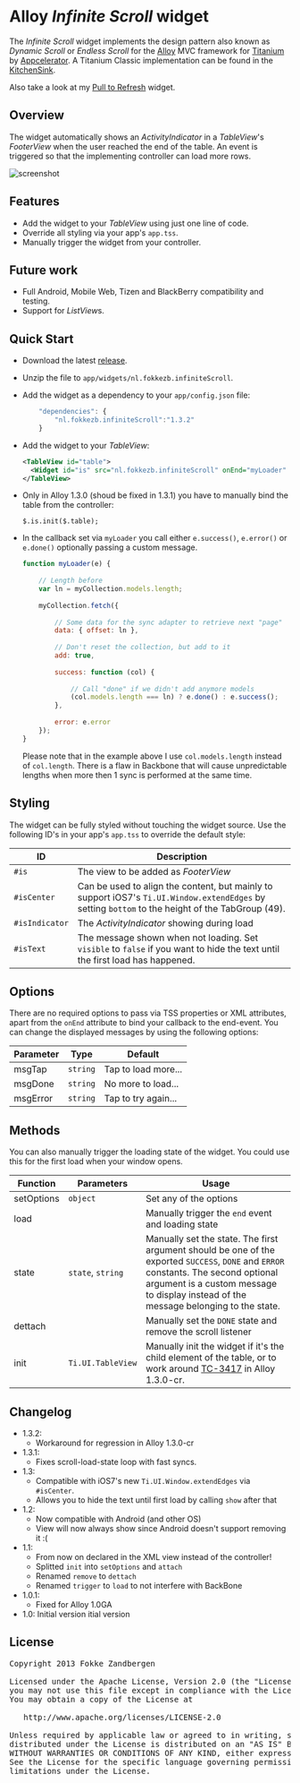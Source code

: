 # Alloy *Infinite Scroll* widget
The *Infinite Scroll* widget implements the design pattern also known as *Dynamic Scroll* or *Endless Scroll* for the [Alloy](http://docs.appcelerator.com/titanium/latest/#!/guide/Alloy_Quick_Start) MVC framework for [Titanium](http://www.appcelerator.com/platform) by [Appcelerator](http://www.appcelerator.com). A Titanium Classic implementation can be found in the [KitchenSink](https://github.com/appcelerator/KitchenSink/blob/master/Resources/ui/handheld/ios/baseui/table_view_dynamic_scroll.js).

Also take a look at my [Pull to Refresh](https://github.com/FokkeZB/nl.fokkezb.pullToRefresh) widget.

## Overview
The widget automatically shows an *ActivityIndicator* in a *TableView*'s *FooterView* when the user reached the end of the table. An event is triggered so that the implementing controller can load more rows.

![screenshot](https://raw.github.com/FokkeZB/nl.fokkezb.infiniteScroll/master/docs/screenshot.png)

## Features
* Add the widget to your *TableView* using just one line of code.
* Override all styling via your app's `app.tss`.
* Manually trigger the widget from your controller.

## Future work
* Full Android, Mobile Web, Tizen and BlackBerry compatibility and testing.
* Support for *ListView*s.

## Quick Start
* Download the latest [release](https://github.com/FokkeZB/nl.fokkezb.infiniteScroll/releases).
* Unzip the file to `app/widgets/nl.fokkezb.infiniteScroll`.
* Add the widget as a dependency to your `app/config.json` file:
	
	```javascript
		"dependencies": {
			"nl.fokkezb.infiniteScroll":"1.3.2"
		}
	```

* Add the widget to your *TableView*:

	```xml
	<TableView id="table">
	  <Widget id="is" src="nl.fokkezb.infiniteScroll" onEnd="myLoader" />
	</TableView>
	```

* Only in Alloy 1.3.0 (shoud be fixed in 1.3.1) you have to manually bind the table from the controller:

	```
	$.is.init($.table);
	```
	
* In the callback set via `myLoader` you call either `e.success()`, `e.error()` or `e.done()` optionally passing a custom message.

	```javascript
	function myLoader(e) {
		
		// Length before
		var ln = myCollection.models.length;
		
		myCollection.fetch({
		
			// Some data for the sync adapter to retrieve next "page"
			data: { offset: ln },
		
			// Don't reset the collection, but add to it
			add: true,
			
			success: function (col) {
			
				// Call "done" if we didn't add anymore models
				(col.models.length === ln) ? e.done() : e.success();
			},
			
			error: e.error
		});
	}
	```
	
	Please note that in the example above I use `col.models.length` instead of `col.length`. There is a flaw in Backbone that will cause unpredictable lengths when more then 1 sync is performed at the same time.

## Styling
The widget can be fully styled without touching the widget source. Use the following ID's in your app's `app.tss` to override the default style:

| ID | Description |
| --------- | ------- |
| `#is` | The view to be added as *FooterView* |
| `#isCenter` | Can be used to align the content, but mainly to support iOS7's `Ti.UI.Window.extendEdges` by setting `bottom` to the height of the TabGroup (49). |
| `#isIndicator` | The *ActivityIndicator* showing during load |
| `#isText` | The message shown when not loading. Set `visible` to `false` if you want to hide the text until the first load has happened. |

## Options
There are no required options to pass via TSS properties or XML attributes, apart from the `onEnd` attribute to bind your callback to the end-event. You can change the displayed messages by using the following options:

| Parameter | Type | Default |
| --------- | ---- | ----------- |
| msgTap | `string` | Tap to load more... |
| msgDone | `string` | No more to load... |
| msgError | `string` | Tap to try again... |

## Methods
You can also manually trigger the loading state of the widget. You could use this for the first load when your window opens.

| Function   | Parameters | Usage |
| ---------- | ---------- | ----- |
| setOptions | `object`   | Set any of the options
| load       |            | Manually trigger the `end` event and loading state
| state      | `state`, `string`    | Manually set the state. The first argument should be one of the exported `SUCCESS`, `DONE` and `ERROR` constants. The second optional argument is a custom message to display instead of the message belonging to the state.
| dettach    |            | Manually set the `DONE` state and remove the scroll listener
| init       | `Ti.UI.TableView` | Manually init the widget if it's the child element of the table, or to work around [TC-3417](https://jira.appcelerator.org/browse/TC-3417) in Alloy 1.3.0-cr.

## Changelog
* 1.3.2:
  * Workaround for regression in Alloy 1.3.0-cr
* 1.3.1: 
  * Fixes scroll-load-state loop with fast syncs.
* 1.3:
  * Compatible with iOS7's new `Ti.UI.Window.extendEdges` via `#isCenter`.
  * Allows you to hide the text until first load by calling `show` after that
* 1.2:
  * Now compatible with Android (and other OS)
  * View will now always show since Android doesn't support removing it :(
* 1.1:
  * From now on declared in the XML view instead of the controller! 
  * Splitted `init` into `setOptions` and `attach`
  * Renamed `remove` to `dettach`
  * Renamed `trigger` to `load` to not interfere with BackBone 
* 1.0.1:
  * Fixed for Alloy 1.0GA
* 1.0: Initial version
itial version

## License

<pre>
Copyright 2013 Fokke Zandbergen

Licensed under the Apache License, Version 2.0 (the "License");
you may not use this file except in compliance with the License.
You may obtain a copy of the License at

   http://www.apache.org/licenses/LICENSE-2.0

Unless required by applicable law or agreed to in writing, software
distributed under the License is distributed on an "AS IS" BASIS,
WITHOUT WARRANTIES OR CONDITIONS OF ANY KIND, either express or implied.
See the License for the specific language governing permissions and
limitations under the License.
</pre>

